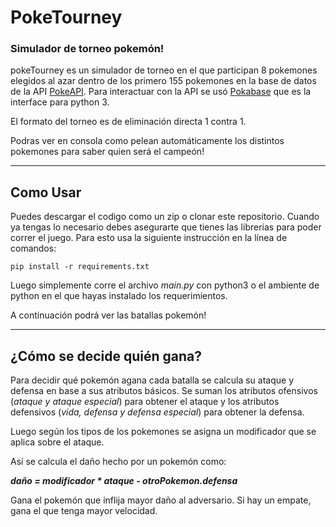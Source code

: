 # PokeTourney

### Simulador de torneo pokemón!


pokeTourney es un simulador de torneo en el que participan 8 pokemones elegidos al azar dentro de los
primero 155 pokemones en la base de datos de la API [PokeAPI](https://pokeapi.co/). Para interactuar con
la API se usó [Pokabase](https://github.com/PokeAPI/pokebase) que es la interface para python 3.

El formato del torneo es de eliminación directa 1 contra 1.

Podras ver en consola como pelean automáticamente los distintos pokemones para saber quien será el campeón!

---
## Como Usar
Puedes descargar el codigo como un zip o clonar este repositorio. Cuando ya tengas lo necesario debes asegurarte que tienes las librerias para poder correr el juego. Para esto usa la siguiente instrucción en la línea de comandos:

`pip install -r requirements.txt`

Luego simplemente corre el archivo *main.py* con python3 o el ambiente de python en el que hayas instalado los requerimientos. 

A continuación podrá ver las batallas pokemón!

---

## ¿Cómo se decide quién gana?
Para decidir qué pokemón agana cada batalla se calcula su ataque y defensa en base a sus atributos básicos. Se suman los atributos ofensivos (*ataque y ataque especial*) para obtener el ataque y los atributos defensivos (*vida, defensa y defensa especial*) para obtener la defensa.

Luego según los tipos de los pokemones se asigna un modificador que se aplica sobre el ataque.

Así se calcula el daño hecho por un pokemón como:

***daño = modificador * ataque - otroPokemon.defensa***

Gana el pokemón que inflija mayor daño al adversario. Si hay un empate, gana el que tenga mayor velocidad. 
